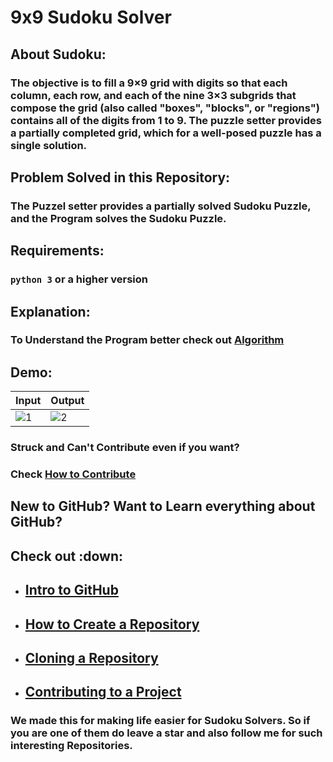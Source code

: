 # 9x9 Sudoku Solver
## About Sudoku:
### The objective is to fill a 9×9 grid with digits so that each column, each row, and each of the nine 3×3 subgrids that compose the grid (also called "boxes", "blocks", or "regions") contains all of the digits from 1 to 9. The puzzle setter provides a partially completed grid, which for a well-posed puzzle has a single solution. 
## Problem Solved in this Repository:
### The Puzzel setter provides a partially solved Sudoku Puzzle, and the Program solves the Sudoku Puzzle.
## Requirements:
### `python 3` or a higher version
## Explanation:
### To Understand the Program better check out [Algorithm](Algorithm.md)
## Demo:
Input|Output
------|--------
![1](https://user-images.githubusercontent.com/70687014/115137860-2000a480-a046-11eb-82b0-217b02cb9171.png) | ![2](https://user-images.githubusercontent.com/70687014/115137886-46264480-a046-11eb-9e58-635f8ce71b8b.png)

### Struck and Can't Contribute even if you want?
### Check [How to Contribute](how_to_contribute.md)

## New to GitHub? Want to Learn everything about GitHub?
## Check out :down:
* ## [Intro to GitHub](https://youtu.be/wTTek8P2VB4)
* ## [How to Create a Repository](https://youtu.be/o6T5F7-SOAo)
* ## [Cloning a Repository](https://youtu.be/oYselL5G280)
* ## [Contributing to a Project](https://youtu.be/4vq07q7g2xE)

### We made this for making life easier for Sudoku Solvers. So if you are one of them do leave a star and also follow me for such interesting Repositories.